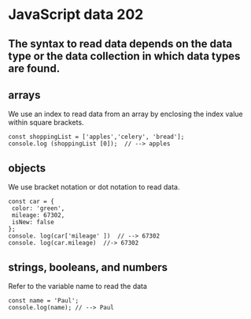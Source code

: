 # JavaScript data 202
## The syntax to read data depends on the data type or the data collection in which data types are found.

## arrays
We use an index to read data from an array by enclosing the index value within square brackets.
```
const shoppingList = ['apples','celery', 'bread'];
console.log (shoppingList [0]);  // --> apples
```
## objects

We use bracket notation or dot notation to read data.
```
const car = {
 color: 'green', 
 mileage: 67302, 
 isNew: false
};
console. log(car['mileage' ])  // --> 67302 
console. log(car.mileage)  //-> 67302
```

## strings, booleans, and numbers
Refer to the variable name to read the data
```
const name = 'Paul';
console.log(name); // --> Paul
```